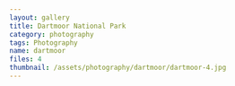 ```yaml
---
layout: gallery
title: Dartmoor National Park
category: photography
tags: Photography
name: dartmoor
files: 4
thumbnail: /assets/photography/dartmoor/dartmoor-4.jpg
---
```

